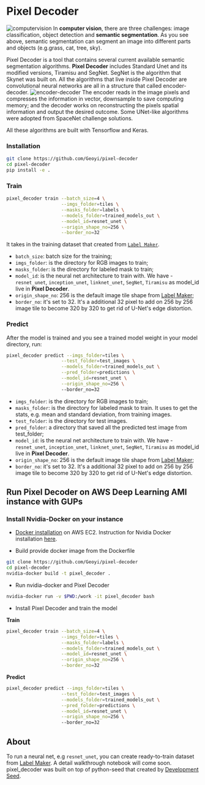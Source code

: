 # Pixel Decoder

![computervision](https://user-images.githubusercontent.com/14057932/37719364-3e953da0-2cfb-11e8-8140-f5f12bb806d9.png)
In **computer vision**, there are three challenges: image classification, object detection and **semantic segmentation**. As you see above, semantic segmentation can segment an image into different parts and objects (e.g.grass, cat, tree, sky).

Pixel Decoder is a tool that contains several current available semantic segmentation algorithms. **Pixel Decoder** includes Standard Unet and its modified versions, Tiramisu and SegNet. SegNet is the algorithm that Skynet was built on. All the algorithms that live inside Pixel Decoder are convolutional neural networks are all in a structure that called encoder-decoder.
![encoder-decoder](https://user-images.githubusercontent.com/14057932/37719742-14b23582-2cfc-11e8-8242-a3773df31bc2.png)
The encoder reads in the image pixels and compresses the information in vector, downsample to save computing memory; and the decoder works on reconstructing the pixels spatial information and output the desired outcome. Some UNet-like algorithms were adopted from SpaceNet challenge solutions.

All these algorithms are built with Tensorflow and Keras.

### Installation

```bash
git clone https://github.com/Geoyi/pixel-decoder
cd pixel-decoder
pip install -e .
```

### Train

```bash
pixel_decoder train --batch_size=4 \
                    --imgs_folder=tiles \
                    --masks_folder=labels \
                    --models_folder=trained_models_out \
                    --model_id=resnet_unet \
                    --origin_shape_no=256 \
                    --border_no=32
```
It takes in the training dataset that created from [`Label Maker`](https://github.com/developmentseed/label-maker).


- `batch_size`: batch size for the training;
- `imgs_folder`: is the directory for RGB images to train;
- `masks_folder`: is the directory for labeled mask to train;
- `model_id`: is the neural net architecture to train with. We have - `resnet_unet`, `inception_unet`, `linknet_unet`, `SegNet`, `Tiramisu` as model_id live in **Pixel Decoder**.
- `origin_shape_no`: 256 is the default image tile shape from [Label Maker](https://github.com/developmentseed/label-maker);
- `border_no`: it's set to 32. It's a additional 32 pixel to add on 256 by 256 image tile to become 320 by 320 to get rid of U-Net's edge distortion.


### Predict
After the model is trained and you see a trained model weight in your model directory, run:


```bash
pixel_decoder predict --imgs_folder=tiles \
                    --test_folder=test_images \
                    --models_folder=trained_models_out \
                    --pred_folder=predictions \
                    --model_id=resnet_unet \
                    --origin_shape_no=256 \  
                    --border_no=32
```

- `imgs_folder`: is the directory for RGB images to train;
- `masks_folder`: is the directory for labeled mask to train. It uses to get the stats, e.g. mean and standard deviation, from training images.
- `test_folder`: is the directory for test images.
- `pred_folder`: a directory that saved all the predicted test image from test_folder;
- `model_id`: is the neural net architecture to train with. We have - `resnet_unet`, `inception_unet`, `linknet_unet`, `SegNet`, `Tiramisu` as model_id live in **Pixel Decoder**.
- `origin_shape_no`: 256 is the default image tile shape from [Label Maker](https://github.com/developmentseed/label-maker);
- `border_no`: it's set to 32. It's a additional 32 pixel to add on 256 by 256 image tile to become 320 by 320 to get rid of U-Net's edge distortion.

## Run Pixel Decoder on AWS Deep Learning AMI instance with **GUPs**

### Install Nvidia-Docker on your instance
- [Docker installation](https://docs.aws.amazon.com/AmazonECS/latest/developerguide/docker-basics.html) on AWS EC2. Instruction for Nvidia Docker installation [here](https://towardsdatascience.com/using-docker-to-set-up-a-deep-learning-environment-on-aws-6af37a78c551).

- Build provide docker image from the Dockerfile

```bash
git clone https://github.com/Geoyi/pixel-decoder
cd pixel-decoder
nvidia-docker build -t pixel_decoder .
```

- Run nvidia-docker and Pixel Decoder

```bash
nvidia-docker run -v $PWD:/work -it pixel_decoder bash
```

- Install Pixel Decoder and train the model

**Train**
```bash
pixel_decoder train --batch_size=4 \
                    --imgs_folder=tiles \
                    --masks_folder=labels \
                    --models_folder=trained_models_out \
                    --model_id=resnet_unet \
                    --origin_shape_no=256 \
                    --border_no=32
```

**Predict**

```bash
pixel_decoder predict --imgs_folder=tiles \
                    --test_folder=test_images \
                    --models_folder=trained_models_out \
                    --pred_folder=predictions \
                    --model_id=resnet_unet \
                    --origin_shape_no=256 \  
                    --border_no=32
```

## About
To run a neural net, e.g `resnet_unet`, you can create ready-to-train dataset from [Label Maker](https://github.com/developmentseed/label-maker). A detail walkthrough notebook will come soon.
pixel_decoder was built on top of python-seed that created by [Development Seed](<http://developmentseed.org>).

